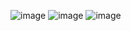![image](https://user-images.githubusercontent.com/105968922/224088919-d1beb41e-5734-49dd-8371-df6019026e3a.png)
![image](https://user-images.githubusercontent.com/105968922/224089060-14f4ede2-6f1a-4071-a0e4-38b40c2a055d.png)
![image](https://user-images.githubusercontent.com/105968922/224089304-653dc712-4506-451e-95b5-a977092a9196.png)
